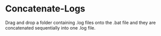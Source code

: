 # Concatenate-Logs

Drag and drop a folder containing .log files onto the .bat file and they are concatenated sequentially into one .log file.
